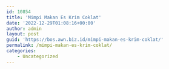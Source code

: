 ```yaml
---
id: 10854
title: 'Mimpi Makan Es Krim Coklat'
date: '2022-12-29T01:08:16+00:00'
author: admin
layout: post
guid: 'https://bos.awn.biz.id/mimpi-makan-es-krim-coklat/'
permalink: /mimpi-makan-es-krim-coklat/
categories:
    - Uncategorized
---
```



